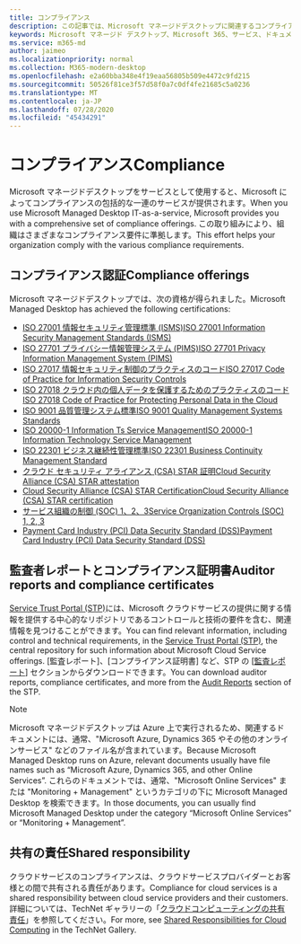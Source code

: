 ```yaml
---
title: コンプライアンス
description: この記事では、Microsoft マネージドデスクトップに関連するコンプライアンス基準を示します。
keywords: Microsoft マネージド デスクトップ、Microsoft 365、サービス、ドキュメント
ms.service: m365-md
author: jaimeo
ms.localizationpriority: normal
ms.collection: M365-modern-desktop
ms.openlocfilehash: e2a60bba348e4f19eaa56805b509e4472c9fd215
ms.sourcegitcommit: 50526f81ce3f57d58f0a7c0df4fe21685c5a0236
ms.translationtype: MT
ms.contentlocale: ja-JP
ms.lasthandoff: 07/28/2020
ms.locfileid: "45434291"
---
```

# <a name="compliance"></a><span data-ttu-id="c1860-104">コンプライアンス</span><span class="sxs-lookup"><span data-stu-id="c1860-104">Compliance</span></span>

<span data-ttu-id="c1860-105">Microsoft マネージドデスクトップをサービスとして使用すると、Microsoft によってコンプライアンスの包括的な一連のサービスが提供されます。</span><span class="sxs-lookup"><span data-stu-id="c1860-105">When you use Microsoft Managed Desktop IT-as-a-service, Microsoft provides you with a comprehensive set of compliance offerings.</span></span> <span data-ttu-id="c1860-106">この取り組みにより、組織はさまざまなコンプライアンス要件に準拠します。</span><span class="sxs-lookup"><span data-stu-id="c1860-106">This effort helps your organization comply with the various compliance requirements.</span></span>

## <a name="compliance-offerings"></a><span data-ttu-id="c1860-107">コンプライアンス認証</span><span class="sxs-lookup"><span data-stu-id="c1860-107">Compliance offerings</span></span>

<span data-ttu-id="c1860-108">Microsoft マネージドデスクトップでは、次の資格が得られました。</span><span class="sxs-lookup"><span data-stu-id="c1860-108">Microsoft Managed Desktop has achieved the following certifications:</span></span>

- [<span data-ttu-id="c1860-109">ISO 27001 情報セキュリティ管理標準 (ISMS)</span><span class="sxs-lookup"><span data-stu-id="c1860-109">ISO 27001 Information Security Management Standards (ISMS)</span></span>](../../compliance/offering-ISO-27001.md)
- [<span data-ttu-id="c1860-110">ISO 27701 プライバシー情報管理システム (PIMS)</span><span class="sxs-lookup"><span data-stu-id="c1860-110">ISO 27701 Privacy Information Management System (PIMS)</span></span>](../../compliance/offering-iso-27701.md)
- [<span data-ttu-id="c1860-111">ISO 27017 情報セキュリティ制御のプラクティスのコード</span><span class="sxs-lookup"><span data-stu-id="c1860-111">ISO 27017 Code of Practice for Information Security Controls</span></span>](../../compliance/offering-ISO-27017.md)
- [<span data-ttu-id="c1860-112">ISO 27018 クラウド内の個人データを保護するためのプラクティスのコード</span><span class="sxs-lookup"><span data-stu-id="c1860-112">ISO 27018 Code of Practice for Protecting Personal Data in the Cloud</span></span>](../../compliance/offering-ISO-27018.md)
- [<span data-ttu-id="c1860-113">ISO 9001 品質管理システム標準</span><span class="sxs-lookup"><span data-stu-id="c1860-113">ISO 9001 Quality Management Systems Standards</span></span>](../../compliance/offering-ISO-9001.md)
- [<span data-ttu-id="c1860-114">ISO 20000-1 Information Ts Service Management</span><span class="sxs-lookup"><span data-stu-id="c1860-114">ISO 20000-1 Information Technology Service Management</span></span>](../../compliance/offering-ISO-20000-1-2011.md)
- [<span data-ttu-id="c1860-115">ISO 22301 ビジネス継続性管理標準</span><span class="sxs-lookup"><span data-stu-id="c1860-115">ISO 22301 Business Continuity Management Standard</span></span>](../../compliance/offering-ISO-22301.md)
- [<span data-ttu-id="c1860-116">クラウド セキュリティ アライアンス (CSA) STAR 証明</span><span class="sxs-lookup"><span data-stu-id="c1860-116">Cloud Security Alliance (CSA) STAR attestation</span></span>](../../compliance/offering-CSA-STAR-Attestation.md)
- [<span data-ttu-id="c1860-117">Cloud Security Alliance (CSA) STAR Certification</span><span class="sxs-lookup"><span data-stu-id="c1860-117">Cloud Security Alliance (CSA) STAR certification</span></span>](../../compliance/offering-CSA-Star-Certification.md)
- [<span data-ttu-id="c1860-118">サービス組織の制御 (SOC) 1、2、3</span><span class="sxs-lookup"><span data-stu-id="c1860-118">Service Organization Controls (SOC) 1, 2, 3</span></span>](../../compliance/offering-SOC.md)
- [<span data-ttu-id="c1860-119">Payment Card Industry (PCI) Data Security Standard (DSS)</span><span class="sxs-lookup"><span data-stu-id="c1860-119">Payment Card Industry (PCI) Data Security Standard (DSS)</span></span>](../../compliance/offering-PCI-DSS.md)

## <a name="auditor-reports-and-compliance-certificates"></a><span data-ttu-id="c1860-120">監査者レポートとコンプライアンス証明書</span><span class="sxs-lookup"><span data-stu-id="c1860-120">Auditor reports and compliance certificates</span></span>

<span data-ttu-id="c1860-121">[Service Trust Portal (STP)](https://servicetrust.microsoft.com/)には、Microsoft クラウドサービスの提供に関する情報を提供する中心的なリポジトリであるコントロールと技術の要件を含む、関連情報を見つけることができます。</span><span class="sxs-lookup"><span data-stu-id="c1860-121">You can find relevant information, including control and technical requirements, in the [Service Trust Portal (STP)](https://servicetrust.microsoft.com/), the central repository for such information about Microsoft Cloud Service offerings.</span></span> <span data-ttu-id="c1860-122">[監査レポート]、[コンプライアンス証明書] など、STP の [[監査レポート](https://servicetrust.microsoft.com/ViewPage/MSComplianceGuide)] セクションからダウンロードできます。</span><span class="sxs-lookup"><span data-stu-id="c1860-122">You can download auditor reports, compliance certificates, and more from the [Audit Reports](https://servicetrust.microsoft.com/ViewPage/MSComplianceGuide) section of the STP.</span></span>

> [!NOTE]
> <span data-ttu-id="c1860-123">Microsoft マネージドデスクトップは Azure 上で実行されるため、関連するドキュメントには、通常、"Microsoft Azure, Dynamics 365 やその他のオンラインサービス" などのファイル名が含まれています。</span><span class="sxs-lookup"><span data-stu-id="c1860-123">Because Microsoft Managed Desktop runs on Azure, relevant documents usually have file names such as “Microsoft Azure, Dynamics 365, and other Online Services”.</span></span> <span data-ttu-id="c1860-124">これらのドキュメントでは、通常、"Microsoft Online Services" または "Monitoring + Management" というカテゴリの下に Microsoft Managed Desktop を検索できます。</span><span class="sxs-lookup"><span data-stu-id="c1860-124">In those documents, you can usually find Microsoft Managed Desktop under the category “Microsoft Online Services” or “Monitoring + Management”.</span></span>

## <a name="shared-responsibility"></a><span data-ttu-id="c1860-125">共有の責任</span><span class="sxs-lookup"><span data-stu-id="c1860-125">Shared responsibility</span></span>

<span data-ttu-id="c1860-126">クラウドサービスのコンプライアンスは、クラウドサービスプロバイダーとお客様との間で共有される責任があります。</span><span class="sxs-lookup"><span data-stu-id="c1860-126">Compliance for cloud services is a shared responsibility between cloud service providers and their customers.</span></span> <span data-ttu-id="c1860-127">詳細については、TechNet ギャラリーの「[クラウドコンピューティングの共有責任](https://gallery.technet.microsoft.com/Shared-Responsibilities-81d0ff91)」を参照してください。</span><span class="sxs-lookup"><span data-stu-id="c1860-127">For more, see [Shared Responsibilities for Cloud Computing](https://gallery.technet.microsoft.com/Shared-Responsibilities-81d0ff91) in the TechNet Gallery.</span></span>
